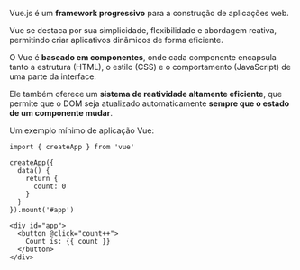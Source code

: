 Vue.js é um **framework progressivo** para a construção de aplicações web. 

Vue se destaca por sua simplicidade, flexibilidade e abordagem reativa, permitindo criar aplicativos dinâmicos de forma eficiente. 

O Vue é **baseado em componentes**, onde cada componente encapsula tanto a estrutura (HTML), o estilo (CSS) e o comportamento (JavaScript) de uma parte da interface. 

Ele também oferece um **sistema de reatividade altamente eficiente**, que permite que o DOM seja atualizado automaticamente **sempre que o estado de um componente mudar**.

Um exemplo mínimo de aplicação Vue:

```
import { createApp } from 'vue'

createApp({
  data() {
    return {
      count: 0
    }
  }
}).mount('#app')

<div id="app">
  <button @click="count++">
    Count is: {{ count }}
  </button>
</div>
```
